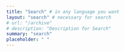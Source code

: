 ```yaml
---
title: "Search" # in any language you want
layout: "search" # necessary for search
# url: "/archive"
# description: "Description for Search"
summary: "search"
placeholder: " "
---
```

